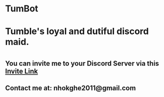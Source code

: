 # TumBot
 <h1>Tumble's loyal and dutiful discord maid.<h1>
 <h2>You can invite me to your Discord Server via this <a href="https://discord.com/api/oauth2/authorize?client_id=1067093569720037397&permissions=1664634580806&scope=bot">Invite Link</a><h2>

<p>Contact me at: nhokghe2011@gmail.com
